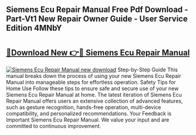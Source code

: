 ## Siemens Ecu Repair Manual Free Pdf Download - Part-Vt1 New Repair Owner Guide - User Service Edition 4MNbY

# <h2><a href="http://bc4873.oget.top/?id=Siemens+Ecu+Repair+Manual">🔗Download New 👉🔴 Siemens Ecu Repair Manual</a></h2>

[![Siemens Ecu Repair Manual new download](https://i.imgur.com/5g1atiW.png)](http://bc4873.oget.top/?id=Siemens+Ecu+Repair+Manual)
Step-by-Step Guide This manual breaks down the process of using your new Siemens Ecu Repair Manual into manageable steps for effortless operation. Safety Tips for Home Use Follow these tips to ensure safe and secure use of your new Siemens Ecu Repair Manual at home. The latest iteration of Siemens Ecu Repair Manual offers users an extensive collection of advanced features, such as gesture recognition, hands-free operation, multi-device compatibility, and personalized recommendations. Your Feedback is Important Siemens Ecu Repair Manual. We value your input and are committed to continuous improvement.
